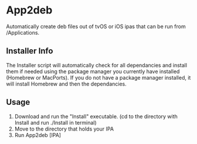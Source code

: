 # App2deb
Automatically create deb files out of tvOS or iOS ipas that can be run from /Applications.

## Installer Info
The Installer script will automatically check for all dependancies and install them if needed using the package manager you currently have installed (Homebrew or MacPorts). If you do not have a package manager installed, it will install Homebrew and then the dependancies.

## Usage
1. Download and run the "Install" executable. (cd to the directory with Install and run ./Install in terminal)
2. Move to the directory that holds your IPA
3. Run App2deb [IPA]
